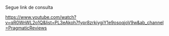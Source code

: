 Segue link de consulta

https://www.youtube.com/watch?v=qR0WnWL2o1Q&list=PL3eAkoh7fypr8zrkiygiY1e9osoqjoV9w&ab_channel=PragmaticReviews
